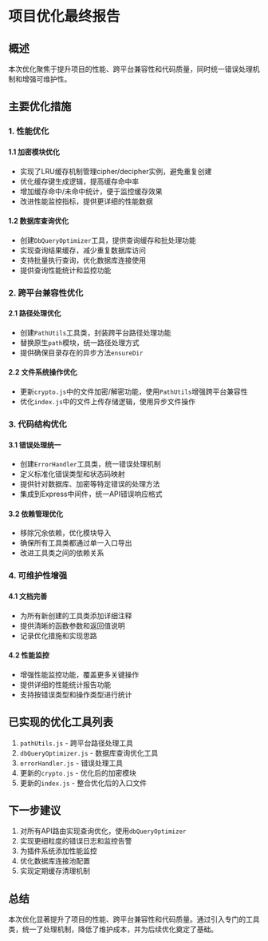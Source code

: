 # 项目优化最终报告

## 概述
本次优化聚焦于提升项目的性能、跨平台兼容性和代码质量，同时统一错误处理机制和增强可维护性。

## 主要优化措施

### 1. 性能优化

#### 1.1 加密模块优化
- 实现了LRU缓存机制管理cipher/decipher实例，避免重复创建
- 优化缓存键生成逻辑，提高缓存命中率
- 增加缓存命中/未命中统计，便于监控缓存效果
- 改进性能监控指标，提供更详细的性能数据

#### 1.2 数据库查询优化
- 创建`DbQueryOptimizer`工具，提供查询缓存和批处理功能
- 实现查询结果缓存，减少重复数据库访问
- 支持批量执行查询，优化数据库连接使用
- 提供查询性能统计和监控功能

### 2. 跨平台兼容性优化

#### 2.1 路径处理优化
- 创建`PathUtils`工具类，封装跨平台路径处理功能
- 替换原生`path`模块，统一路径处理方式
- 提供确保目录存在的异步方法`ensureDir`

#### 2.2 文件系统操作优化
- 更新`crypto.js`中的文件加密/解密功能，使用`PathUtils`增强跨平台兼容性
- 优化`index.js`中的文件上传存储逻辑，使用异步文件操作

### 3. 代码结构优化

#### 3.1 错误处理统一
- 创建`ErrorHandler`工具类，统一错误处理机制
- 定义标准化错误类型和状态码映射
- 提供针对数据库、加密等特定错误的处理方法
- 集成到Express中间件，统一API错误响应格式

#### 3.2 依赖管理优化
- 移除冗余依赖，优化模块导入
- 确保所有工具类都通过单一入口导出
- 改进工具类之间的依赖关系

### 4. 可维护性增强

#### 4.1 文档完善
- 为所有新创建的工具类添加详细注释
- 提供清晰的函数参数和返回值说明
- 记录优化措施和实现思路

#### 4.2 性能监控
- 增强性能监控功能，覆盖更多关键操作
- 提供详细的性能统计报告功能
- 支持按错误类型和操作类型进行统计

## 已实现的优化工具列表
1. `pathUtils.js` - 跨平台路径处理工具
2. `dbQueryOptimizer.js` - 数据库查询优化工具
3. `errorHandler.js` - 错误处理工具
4. 更新的`crypto.js` - 优化后的加密模块
5. 更新的`index.js` - 整合优化后的入口文件

## 下一步建议
1. 对所有API路由实现查询优化，使用`dbQueryOptimizer`
2. 实现更细粒度的错误日志和监控告警
3. 为插件系统添加性能监控
4. 优化数据库连接池配置
5. 实现定期缓存清理机制

## 总结
本次优化显著提升了项目的性能、跨平台兼容性和代码质量。通过引入专门的工具类，统一了处理机制，降低了维护成本，并为后续优化奠定了基础。